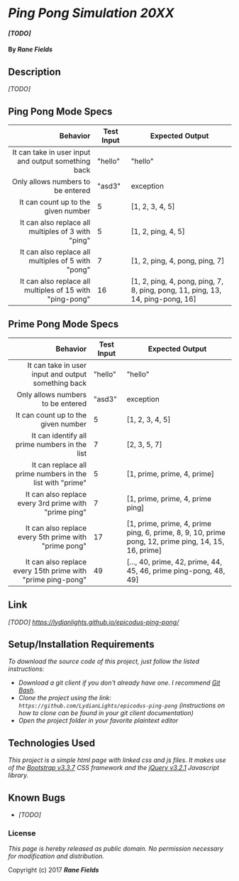 # _Ping Pong Simulation 20XX_

#### _[TODO]_

#### By _**Rane Fields**_

## Description

_[TODO]_

## Ping Pong Mode Specs

|                                                 Behavior | Test Input | Expected Output                                                                |
|---------------------------------------------------------:|------------|--------------------------------------------------------------------------------|
| It can take in user input and output something back      | "hello"    | "hello"                                                                        |
| Only allows numbers to be entered                        | "asd3"     | exception                                                                      |
| It can count up to the given number                      | 5          | [1, 2, 3, 4, 5]                                                                |
| It can also replace all multiples of 3 with "ping"       | 5          | [1, 2, ping, 4, 5]                                                             |
| It can also replace all multiples of 5 with "pong"       | 7          | [1, 2, ping, 4, pong, ping, 7]                                                 |
| It can also replace all multiples of 15 with "ping-pong" | 16         | [1, 2, ping, 4, pong, ping, 7, 8, ping, pong, 11, ping, 13, 14, ping-pong, 16] |

## Prime Pong Mode Specs

|                                                    Behavior | Test Input | Expected Output                                                                                     |
|------------------------------------------------------------:|------------|-----------------------------------------------------------------------------------------------------|
| It can take in user input and output something back         | "hello"    | "hello"                                                                                             |
| Only allows numbers to be entered                           | "asd3"     | exception                                                                                           |
| It can count up to the given number                         | 5          | [1, 2, 3, 4, 5]                                                                                     |
| It can identify all prime numbers in the list               | 7          | [2, 3, 5, 7]                                                                                        |
| It can replace all prime numbers in the list with "prime"   | 5          | [1, prime, prime, 4, prime]                                                                         |
| It can also replace every 3rd prime with "prime ping"       | 7          | [1, prime, prime, 4, prime ping]                                                                    |
| It can also replace every 5th prime with "prime pong"       | 17         | [1, prime, prime, 4, prime ping, 6, prime, 8, 9, 10, prime pong, 12, prime ping, 14, 15, 16, prime] |
| It can also replace every 15th prime with "prime ping-pong" | 49         | [..., 40, prime, 42, prime, 44, 45, 46, prime ping-pong, 48, 49]                                    |

## Link

_[TODO] https://lydianlights.github.io/epicodus-ping-pong/_

## Setup/Installation Requirements

_To download the source code of this project, just follow the listed instructions:_

* _Download a git client if you don't already have one. I recommend [Git Bash](https://git-for-windows.github.io/)._
* _Clone the project using the link: `https://github.com/LydianLights/epicodus-ping-pong`
(instructions on how to clone can be found in your git client documentation)_
* _Open the project folder in your favorite plaintext editor_

## Technologies Used

_This project is a simple html page with linked css and js files. It makes use of the [Bootstrap v3.3.7](https://getbootstrap.com/docs/3.3/) CSS framework and the [jQuery v3.2.1](https://jquery.com/) Javascript library._

## Known Bugs

* _[TODO]_

### License

*This page is hereby released as public domain. No permission necessary for modification and distribution.*

Copyright (c) 2017 **_Rane Fields_**
